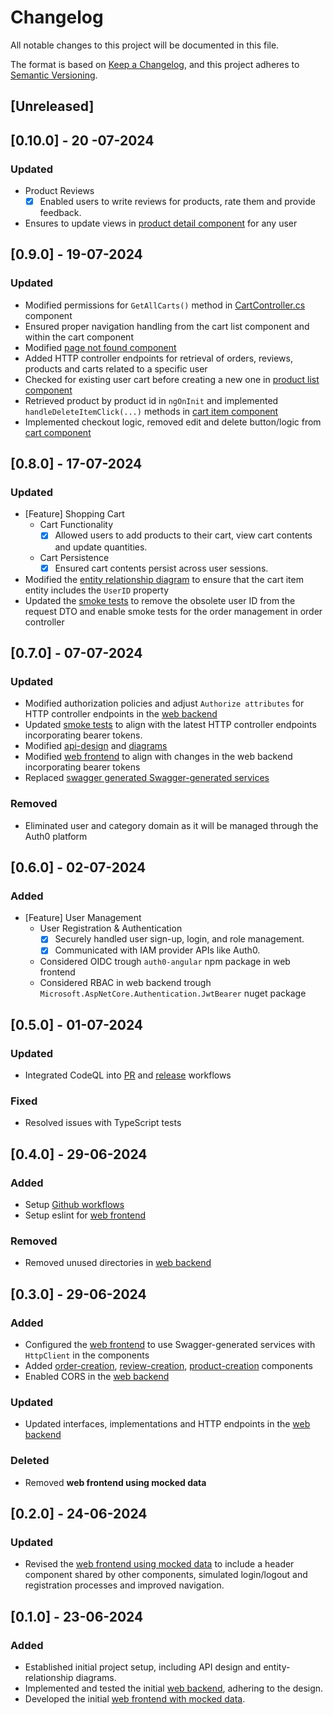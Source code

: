 # Changelog

All notable changes to this project will be documented in this file.

The format is based on [Keep a Changelog](https://keepachangelog.com/en/1.0.0/),
and this project adheres to [Semantic Versioning](https://semver.org/spec/v2.0.0.html).

## [Unreleased]

## [0.10.0] - 20 -07-2024

### Updated

- Product Reviews
  - [x] Enabled users to write reviews for products, rate them and provide feedback.
- Ensures to update views in [product detail component](./frontend/e-commerce-service/src/app/components/product-management/product-detail/) for any user

## [0.9.0] - 19-07-2024

### Updated

- Modified permissions for `GetAllCarts()` method in [CartController.cs](./backend/Mgtt.ECom/src/Mgtt.ECom.Web/v1/ShoppingCart/Controllers/CartController.cs) component
- Ensured proper navigation handling from the cart list component and within the cart component
- Modified [page not found component](./frontend/e-commerce-service/src/app/components/error-pages/page-not-found/)
- Added HTTP controller endpoints for retrieval of orders, reviews, products and carts related to a specific user
- Checked for existing user cart before creating a new one in [product list component](./frontend/e-commerce-service/src/app/components/product-management/product-list/)
- Retrieved product by product id in `ngOnInit` and implemented `handleDeleteItemClick(...)` methods in [cart item component](./frontend/e-commerce-service/src/app/components/shopping-cart/cart-item/)
- Implemented checkout logic, removed edit and delete button/logic from [cart component](./frontend/e-commerce-service/src/app/components/shopping-cart/cart/)

## [0.8.0] - 17-07-2024

### Updated

- [Feature] Shopping Cart
  - Cart Functionality
    - [x] Allowed users to add products to their cart, view cart contents and update quantities.
  - Cart Persistence
    - [x] Ensured cart contents persist across user sessions.
- Modified the [entity relationship diagram](./docs/diagrams/entity-relationship-diagram.mmd) to ensure that the cart item entity includes the `UserID` property
- Updated the [smoke tests](./backend/Mgtt.ECom/smoke-test/) to remove the obsolete user ID from the request DTO and enable smoke tests for the order management in order controller 

## [0.7.0] - 07-07-2024

### Updated

- Modified authorization policies and adjust `Authorize attributes` for HTTP controller endpoints in the [web backend](./backend/Mgtt.ECom/)
- Updated [smoke tests](./backend/Mgtt.ECom/smoke-test/) to align with the latest HTTP controller endpoints incorporating bearer tokens.
- Modified [api-design](./docs/api-design/) and [diagrams](./docs/diagrams/)
- Modified [web frontend](./frontend/e-commerce-service/) to align with changes in the web backend incorporating bearer tokens
- Replaced [swagger generated Swagger-generated services](./frontend/e-commerce-service/src/app/generated/)

### Removed

- Eliminated user and category domain as it will be managed through the Auth0 platform

## [0.6.0] - 02-07-2024

### Added

- [Feature] User Management
    - User Registration & Authentication
        - [x] Securely handled user sign-up, login, and role management.
        - [x] Communicated with IAM provider APIs like Auth0.
    - Considered OIDC trough `auth0-angular` npm package in web frontend
    - Considered RBAC in web backend trough `Microsoft.AspNetCore.Authentication.JwtBearer` nuget package

## [0.5.0] - 01-07-2024

### Updated

- Integrated CodeQL into [PR](./.github/workflows/pr.yml) and [release](./.github/workflows/release.yml) workflows

### Fixed

- Resolved issues with TypeScript tests

## [0.4.0] - 29-06-2024

### Added

- Setup [Github workflows](./.github/workflows/)
- Setup eslint for [web frontend](./frontend/e-commerce-service/)

### Removed 

- Removed unused directories in [web backend](./backend/Mgtt.ECom/)

## [0.3.0] - 29-06-2024

### Added

- Configured the [web frontend](./frontend/e-commerce-service/) to use Swagger-generated services with `HttpClient` in the components
- Added [order-creation](./frontend/e-commerce-service/src/app/components/order-management/order-creation/), [review-creation](./frontend/e-commerce-service/src/app/components/review-management/review-creation/), [product-creation](./frontend/e-commerce-service/src/app/components/product-management/product-creation/) components 
- Enabled CORS in the [web backend](./backend/Mgtt.ECom/)

### Updated

- Updated interfaces, implementations and HTTP endpoints in the [web backend](./backend/Mgtt.ECom/)

### Deleted

- Removed **web frontend using mocked data**

## [0.2.0] - 24-06-2024

### Updated

- Revised the [web frontend using mocked data](./frontend/e-commerce-service-mocked/) to include a header component shared by other components, simulated login/logout and registration processes and improved navigation.

## [0.1.0] - 23-06-2024

### Added

- Established initial project setup, including API design and entity-relationship diagrams.
- Implemented and tested the initial [web backend](./backend/Mgtt.ECom/), adhering to the design.
- Developed the initial [web frontend with mocked data](./frontend/e-commerce-service-mocked/).